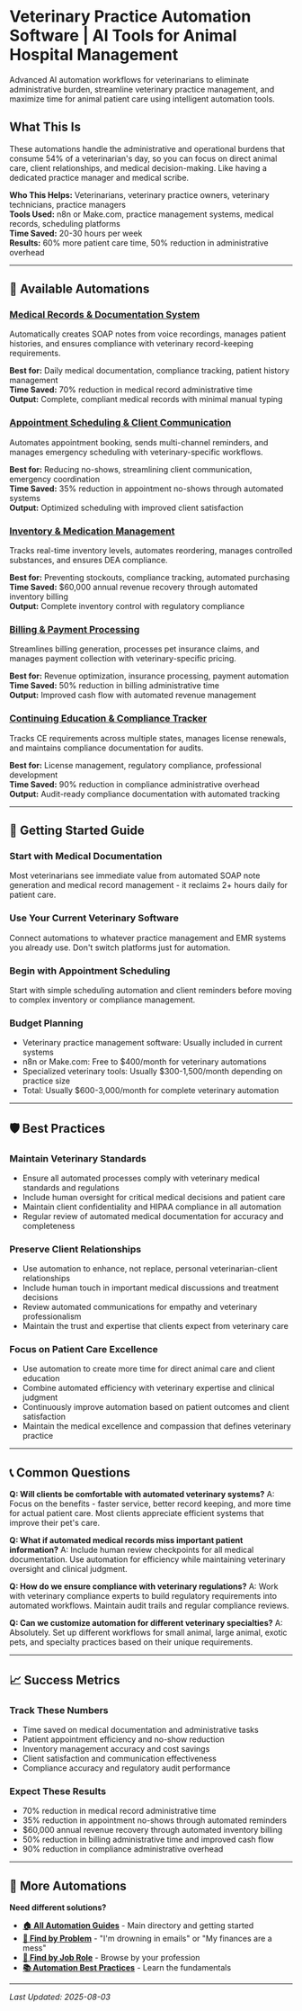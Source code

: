 # Veterinary Practice Automation Software | AI Tools for Animal Hospital Management

<!-- SEO Meta Description: Veterinary practice automation software to streamline animal hospital management, reduce administrative tasks by 54%, and maximize time for pet care. AI-powered tools for modern vet practices. -->

<!-- Target Keywords: veterinary practice automation, vet clinic software, animal hospital automation, veterinary workflow management, pet care automation, vet practice management -->

Advanced AI automation workflows for veterinarians to eliminate administrative burden, streamline veterinary practice management, and maximize time for animal patient care using intelligent automation tools.

## What This Is

These automations handle the administrative and operational burdens that consume 54% of a veterinarian's day, so you can focus on direct animal care, client relationships, and medical decision-making. Like having a dedicated practice manager and medical scribe.

**Who This Helps:** Veterinarians, veterinary practice owners, veterinary technicians, practice managers  
**Tools Used:** n8n or Make.com, practice management systems, medical records, scheduling platforms  
**Time Saved:** 20-30 hours per week  
**Results:** 60% more patient care time, 50% reduction in administrative overhead  

---

## 🏥 Available Automations

### [Medical Records & Documentation System](Medical%20Records%20and%20Documentation%20System.md)
Automatically creates SOAP notes from voice recordings, manages patient histories, and ensures compliance with veterinary record-keeping requirements.

**Best for:** Daily medical documentation, compliance tracking, patient history management  
**Time Saved:** 70% reduction in medical record administrative time  
**Output:** Complete, compliant medical records with minimal manual typing

### [Appointment Scheduling & Client Communication](Appointment%20Scheduling%20and%20Client%20Communication.md)
Automates appointment booking, sends multi-channel reminders, and manages emergency scheduling with veterinary-specific workflows.

**Best for:** Reducing no-shows, streamlining client communication, emergency coordination  
**Time Saved:** 35% reduction in appointment no-shows through automated systems  
**Output:** Optimized scheduling with improved client satisfaction

### [Inventory & Medication Management](Inventory%20and%20Medication%20Management.md)
Tracks real-time inventory levels, automates reordering, manages controlled substances, and ensures DEA compliance.

**Best for:** Preventing stockouts, compliance tracking, automated purchasing  
**Time Saved:** $60,000 annual revenue recovery through automated inventory billing  
**Output:** Complete inventory control with regulatory compliance

### [Billing & Payment Processing](Billing%20and%20Payment%20Processing.md)
Streamlines billing generation, processes pet insurance claims, and manages payment collection with veterinary-specific pricing.

**Best for:** Revenue optimization, insurance processing, payment automation  
**Time Saved:** 50% reduction in billing administrative time  
**Output:** Improved cash flow with automated revenue management

### [Continuing Education & Compliance Tracker](Continuing%20Education%20and%20Compliance%20Tracker.md)
Tracks CE requirements across multiple states, manages license renewals, and maintains compliance documentation for audits.

**Best for:** License management, regulatory compliance, professional development  
**Time Saved:** 90% reduction in compliance administrative overhead  
**Output:** Audit-ready compliance documentation with automated tracking

---

## 🎯 Getting Started Guide

### Start with Medical Documentation
Most veterinarians see immediate value from automated SOAP note generation and medical record management - it reclaims 2+ hours daily for patient care.

### Use Your Current Veterinary Software
Connect automations to whatever practice management and EMR systems you already use. Don't switch platforms just for automation.

### Begin with Appointment Scheduling
Start with simple scheduling automation and client reminders before moving to complex inventory or compliance management.

### Budget Planning
- Veterinary practice management software: Usually included in current systems
- n8n or Make.com: Free to $400/month for veterinary automations
- Specialized veterinary tools: Usually $300-1,500/month depending on practice size
- Total: Usually $600-3,000/month for complete veterinary automation

---

## 🛡️ Best Practices

### Maintain Veterinary Standards
- Ensure all automated processes comply with veterinary medical standards and regulations
- Include human oversight for critical medical decisions and patient care
- Maintain client confidentiality and HIPAA compliance in all automation
- Regular review of automated medical documentation for accuracy and completeness

### Preserve Client Relationships
- Use automation to enhance, not replace, personal veterinarian-client relationships
- Include human touch in important medical discussions and treatment decisions
- Review automated communications for empathy and veterinary professionalism
- Maintain the trust and expertise that clients expect from veterinary care

### Focus on Patient Care Excellence
- Use automation to create more time for direct animal care and client education
- Combine automated efficiency with veterinary expertise and clinical judgment
- Continuously improve automation based on patient outcomes and client satisfaction
- Maintain the medical excellence and compassion that defines veterinary practice

---

## 📞 Common Questions

**Q: Will clients be comfortable with automated veterinary systems?**
A: Focus on the benefits - faster service, better record keeping, and more time for actual patient care. Most clients appreciate efficient systems that improve their pet's care.

**Q: What if automated medical records miss important patient information?**
A: Include human review checkpoints for all medical documentation. Use automation for efficiency while maintaining veterinary oversight and clinical judgment.

**Q: How do we ensure compliance with veterinary regulations?**
A: Work with veterinary compliance experts to build regulatory requirements into automated workflows. Maintain audit trails and regular compliance reviews.

**Q: Can we customize automation for different veterinary specialties?**
A: Absolutely. Set up different workflows for small animal, large animal, exotic pets, and specialty practices based on their unique requirements.

---

## 📈 Success Metrics

### Track These Numbers
- Time saved on medical documentation and administrative tasks
- Patient appointment efficiency and no-show reduction
- Inventory management accuracy and cost savings
- Client satisfaction and communication effectiveness
- Compliance accuracy and regulatory audit performance

### Expect These Results
- 70% reduction in medical record administrative time
- 35% reduction in appointment no-shows through automated reminders
- $60,000 annual revenue recovery through automated inventory billing
- 50% reduction in billing administrative time and improved cash flow
- 90% reduction in compliance administrative overhead

---

## 🔗 More Automations

**Need different solutions?**
- **[🏠 All Automation Guides](../../../AI%20Automations%20Guide.md)** - Main directory and getting started
- **[🎯 Find by Problem](../../../Automation%20Workflows%20by%20Problem.md)** - "I'm drowning in emails" or "My finances are a mess"
- **[👔 Find by Job Role](../../../Automation%20Workflows%20by%20Job%20Role.md)** - Browse by your profession
- **[📚 Automation Best Practices](../../../Automation%20Best%20Practices.md)** - Learn the fundamentals

---

*Last Updated: 2025-08-03*
